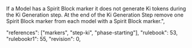 If a Model has a Spirit Block marker it does not generate Ki tokens during the Ki Generation step. At the end of the Ki Generation Step remove one Spirit Block marker from each model with a Spirit Block marker.",

"references": ["markers", "step-ki", "phase-starting"],
"rulebook": 53,
"rulebookr1": 55,
"revision": 0,